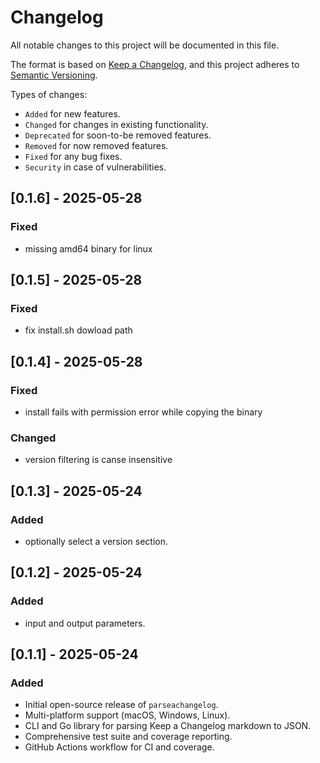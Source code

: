 # Changelog

All notable changes to this project will be documented in this file.

The format is based on [Keep a Changelog](https://keepachangelog.com/en/1.1.0/),
and this project adheres to [Semantic Versioning](https://semver.org/spec/v2.0.0.html).

Types of changes:

- `Added` for new features.
- `Changed` for changes in existing functionality.
- `Deprecated` for soon-to-be removed features.
- `Removed` for now removed features.
- `Fixed` for any bug fixes.
- `Security` in case of vulnerabilities.

## [0.1.6] - 2025-05-28

### Fixed
- missing amd64 binary for linux

## [0.1.5] - 2025-05-28

### Fixed
- fix install.sh dowload path

## [0.1.4] - 2025-05-28

### Fixed
- install fails with permission error while copying the binary

### Changed
- version filtering is canse insensitive

## [0.1.3] - 2025-05-24

### Added
- optionally select a version section.

## [0.1.2] - 2025-05-24

### Added
- input and output parameters.

## [0.1.1] - 2025-05-24

### Added
- Initial open-source release of `parseachangelog`.
- Multi-platform support (macOS, Windows, Linux).
- CLI and Go library for parsing Keep a Changelog markdown to JSON.
- Comprehensive test suite and coverage reporting.
- GitHub Actions workflow for CI and coverage.
